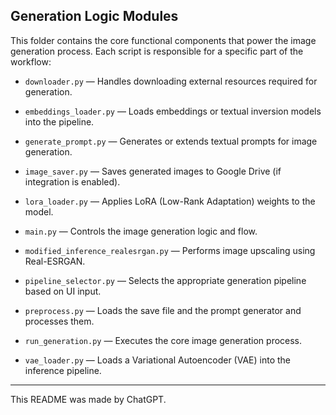 ## Generation Logic Modules

This folder contains the core functional components that power the image generation process. Each script is responsible for a specific part of the workflow:

- `downloader.py` — Handles downloading external resources required for generation.

- `embeddings_loader.py` — Loads embeddings or textual inversion models into the pipeline.

- `generate_prompt.py` — Generates or extends textual prompts for image generation.

- `image_saver.py` — Saves generated images to Google Drive (if integration is enabled).

- `lora_loader.py` — Applies LoRA (Low-Rank Adaptation) weights to the model.

- `main.py` — Controls the image generation logic and flow.

- `modified_inference_realesrgan.py` — Performs image upscaling using Real-ESRGAN.

- `pipeline_selector.py` — Selects the appropriate generation pipeline based on UI input.
  
- `preprocess.py` — Loads the save file and the prompt generator and processes them.

- `run_generation.py` — Executes the core image generation process.

- `vae_loader.py` — Loads a Variational Autoencoder (VAE) into the inference pipeline.

---

This README was made by ChatGPT.
